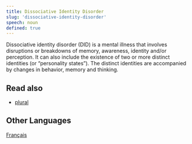 ```yaml
---
title: Dissociative Identity Disorder
slug: 'dissociative-identity-disorder'
speech: noun
defined: true
---
```


Dissociative identity disorder (DID) is a mental illness that involves disruptions or breakdowns of memory, awareness, identity and/or perception. It can also include the existence of two or more distinct identities (or “personality states”). The distinct identities are accompanied by changes in behavior, memory and thinking.

## Read also

- [plural](/definitions/plural)

## Other Languages

[Français](/definitions/fr_FR/trouble-dissociatif-de-l-identite)
